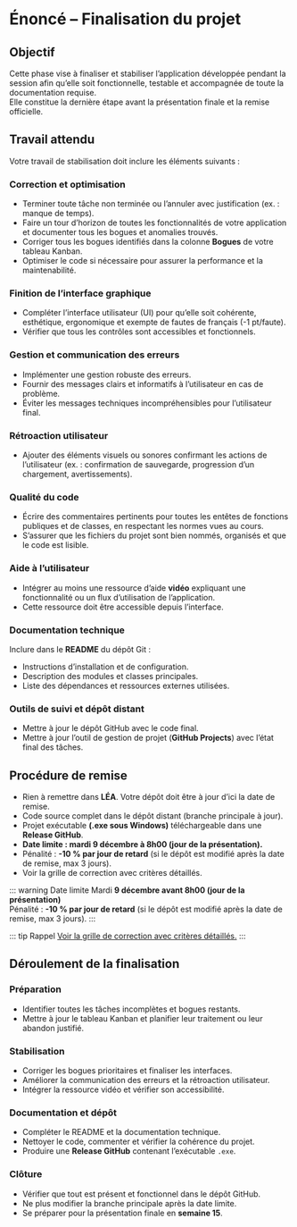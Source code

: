 # Énoncé – Finalisation du projet

## Objectif
Cette phase vise à finaliser et stabiliser l’application développée pendant la session afin qu’elle soit fonctionnelle, testable et accompagnée de toute la documentation requise.  
Elle constitue la dernière étape avant la présentation finale et la remise officielle.

## Travail attendu
Votre travail de stabilisation doit inclure les éléments suivants :

### Correction et optimisation
- Terminer toute tâche non terminée ou l’annuler avec justification (ex. : manque de temps).
- Faire un tour d’horizon de toutes les fonctionnalités de votre application et documenter tous les bogues et anomalies trouvés.
- Corriger tous les bogues identifiés dans la colonne **Bogues** de votre tableau Kanban.
- Optimiser le code si nécessaire pour assurer la performance et la maintenabilité.

### Finition de l’interface graphique
- Compléter l’interface utilisateur (UI) pour qu’elle soit cohérente, esthétique, ergonomique et exempte de fautes de français (-1 pt/faute).
- Vérifier que tous les contrôles sont accessibles et fonctionnels.

### Gestion et communication des erreurs
- Implémenter une gestion robuste des erreurs.
- Fournir des messages clairs et informatifs à l’utilisateur en cas de problème.
- Éviter les messages techniques incompréhensibles pour l’utilisateur final.

### Rétroaction utilisateur
- Ajouter des éléments visuels ou sonores confirmant les actions de l’utilisateur (ex. : confirmation de sauvegarde, progression d’un chargement, avertissements).

### Qualité du code
- Écrire des commentaires pertinents pour toutes les entêtes de fonctions publiques et de classes, en respectant les normes vues au cours.
- S’assurer que les fichiers du projet sont bien nommés, organisés et que le code est lisible.

### Aide à l’utilisateur
- Intégrer au moins une ressource d’aide **vidéo** expliquant une fonctionnalité ou un flux d’utilisation de l’application.
- Cette ressource doit être accessible depuis l’interface.

### Documentation technique
Inclure dans le **README** du dépôt Git :
- Instructions d’installation et de configuration.
- Description des modules et classes principales.
- Liste des dépendances et ressources externes utilisées.

### Outils de suivi et dépôt distant
- Mettre à jour le dépôt GitHub avec le code final.
- Mettre à jour l’outil de gestion de projet (**GitHub Projects**) avec l’état final des tâches.

## Procédure de remise
- Rien à remettre dans **LÉA**. Votre dépôt doit être à jour d’ici la date de remise.
- Code source complet dans le dépôt distant (branche principale à jour).
- Projet exécutable **(.exe sous Windows)** téléchargeable dans une **Release GitHub**.
- **Date limite : mardi 9 décembre à 8h00 (jour de la présentation).**
- Pénalité : **-10 % par jour de retard** (si le dépôt est modifié après la date de remise, max 3 jours).
- Voir la grille de correction avec critères détaillés.

::: warning Date limite
Mardi **9 décembre avant 8h00 (jour de la présentation)**  
Pénalité : **-10 % par jour de retard** (si le dépôt est modifié après la date de remise, max 3 jours).
:::

::: tip Rappel
[Voir la grille de correction avec critères détaillés.](/docs/grilles/grille-finalisation.md)
:::

## Déroulement de la finalisation

### Préparation
- Identifier toutes les tâches incomplètes et bogues restants.
- Mettre à jour le tableau Kanban et planifier leur traitement ou leur abandon justifié.

### Stabilisation
- Corriger les bogues prioritaires et finaliser les interfaces.
- Améliorer la communication des erreurs et la rétroaction utilisateur.
- Intégrer la ressource vidéo et vérifier son accessibilité.

### Documentation et dépôt
- Compléter le README et la documentation technique.
- Nettoyer le code, commenter et vérifier la cohérence du projet.
- Produire une **Release GitHub** contenant l’exécutable `.exe`.

### Clôture
- Vérifier que tout est présent et fonctionnel dans le dépôt GitHub.
- Ne plus modifier la branche principale après la date limite.
- Se préparer pour la présentation finale en **semaine 15**.

